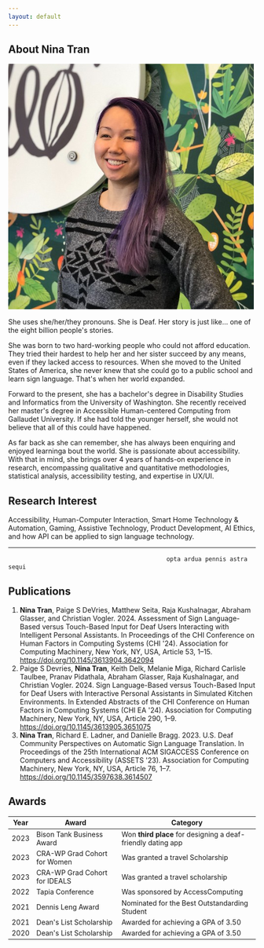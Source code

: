 ```yaml
---
layout: default
---
```


## About Nina Tran

<img class="profile-picture" src="prof_pic.jpg">

She uses she/her/they pronouns. She is Deaf. Her story is just like... one of the eight billion people's stories.   

She was born to two hard-working people who could not afford education. They tried their hardest to help her and her sister succeed by any means, even if they lacked access to resources. When she moved to the United States of America, she never knew that she could go to a public school and learn sign language. That's when her world expanded. 

Forward to the present, she has a bachelor's degree in Disability Studies and Informatics from the University of Washington. She recently received her master's degree in Accessible Human-centered Computing from Gallaudet University. If she had told the younger herself, she would not believe that all of this could have happened. 

As far back as she can remember, she has always been enquiring and enjoyed learninga bout the world. She is passionate about accessibility. With that in mind, she brings over 4 years of hands-on experience in research, encompassing qualitative and quantitative methodologies, statistical analysis, accessibility testing, and expertise in UX/UI. 

## Research Interest

Accessibility, Human-Computer Interaction, Smart Home Technology & Automation, Gaming, Assistive Technology, Product Development, AI Ethics, and how API can be applied to sign language technology. 

---
                                                 opta ardua pennis astra sequi 
## Publications

1. **Nina Tran**, Paige S DeVries, Matthew Seita, Raja Kushalnagar, Abraham Glasser, and Christian Vogler. 2024. Assessment of Sign Language-Based versus Touch-Based Input for Deaf Users Interacting with Intelligent Personal Assistants. In Proceedings of the CHI Conference on Human Factors in Computing Systems (CHI '24). Association for Computing Machinery, New York, NY, USA, Article 53, 1–15. https://doi.org/10.1145/3613904.3642094 
2. Paige S Devries, **Nina Tran**, Keith Delk, Melanie Miga, Richard Carlisle Taulbee, Pranav Pidathala, Abraham Glasser, Raja Kushalnagar, and Christian Vogler. 2024. Sign Language-Based versus Touch-Based Input for Deaf Users with Interactive Personal Assistants in Simulated Kitchen Environments. In Extended Abstracts of the CHI Conference on Human Factors in Computing Systems (CHI EA '24). Association for Computing Machinery, New York, NY, USA, Article 290, 1–9. https://doi.org/10.1145/3613905.3651075
3. **Nina Tran**, Richard E. Ladner, and Danielle Bragg. 2023. U.S. Deaf Community Perspectives on Automatic Sign Language Translation. In Proceedings of the 25th International ACM SIGACCESS Conference on Computers and Accessibility (ASSETS '23). Association for Computing Machinery, New York, NY, USA, Article 76, 1–7. https://doi.org/10.1145/3597638.3614507

## Awards

Year | Award | Category
-----|-------|--------
2023 | Bison Tank Business Award  | Won **third place** for designing a deaf-friendly dating app 
2023 | CRA-WP Grad Cohort for Women | Was granted a travel Scholarship
2023 | CRA-WP Grad Cohort for IDEALS | Was granted a travel scholarship
2022 | Tapia Conference | Was sponsored by AccessComputing
2021 | Dennis Leng Award | Nominated for the Best Outstandarding Student
2021 | Dean's List Scholarship | Awarded for achieving a GPA of 3.50 
2020 | Dean's List Scholarship | Awarded for achieving a GPA of 3.50 






